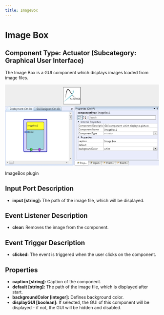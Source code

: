 ```yaml
---
title: ImageBox
---
```


# Image Box

## Component Type: Actuator (Subcategory: Graphical User Interface)

The Image Box is a GUI component which displays images loaded from image files.

![Screenshot: ImgeBox plugin](./img/ImageBox.jpg "Screenshot: ImageBox plugin")

ImageBox plugin

## Input Port Description

- **input \[string\]:** The path of the image file, which will be displayed.

## Event Listener Description

- **clear:** Removes the image from the component.

## Event Trigger Description

- **clicked:** The event is triggered when the user clicks on the component.

## Properties

- **caption \[string\]:** Caption of the component.
- **default \[string\]:** The path of the image file, which is displayed after start.
- **backgroundColor \[integer\]:** Defines background color.
- **displayGUI \[boolean\]:** If selected, the GUI of this component will be displayed - if not, the GUI will be hidden and disabled.
